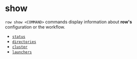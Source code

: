 # show

`row show <COMMAND>` commands display information about **row's** configuration or the
workflow.

* [`status`](status.md)
* [`directories`](directories.md)
* [`cluster`](cluster.md)
* [`launchers`](launchers.md)
